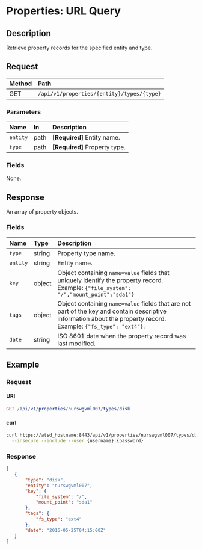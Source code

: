 # Properties: URL Query

## Description

Retrieve property records for the specified entity and type.

## Request

| **Method** | **Path** |
|:---|:---|
| GET | `/api/v1/properties/{entity}/types/{type}` |

### Parameters

| **Name** | **In** | **Description** |
|:---|:---|:---|
| `entity` | path | **[Required]** Entity name. |
| `type` | path | **[Required]** Property type. |

### Fields

None.

## Response

An array of property objects.

### Fields

| **Name**  | **Type** | **Description**  |
|:---|:---|:---|
| `type` | string | Property type name. |
| `entity` |string | Entity name. |
| `key` | object | Object containing `name=value` fields that uniquely identify the property record. <br>Example: `{"file_system": "/","mount_point":"sda1"}`|
| `tags` | object | Object containing `name=value` fields that are not part of the key and contain descriptive information about the property record. <br>Example: `{"fs_type": "ext4"}`. |
| `date` | string | ISO 8601 date when the property record was last modified. |

## Example

### Request

#### URI

```elm
GET /api/v1/properties/nurswgvml007/types/disk
```

#### curl

```bash
curl https://atsd_hostname:8443/api/v1/properties/nurswgvml007/types/disk \
  --insecure --include --user {username}:{password}
```

### Response

```json
[
   {
       "type": "disk",
       "entity": "nurswgvml007",
       "key": {
           "file_system": "/",
           "mount_point": "sda1"
       },
       "tags": {
           "fs_type": "ext4"
       },
       "date": "2016-05-25T04:15:00Z"
   }
]
```
